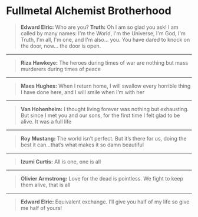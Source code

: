 # Fullmetal Alchemist Brotherhood

> **Edward Elric:** Who are you? 
**Truth:** Oh I am so glad you ask! I am called by many names: I'm the World, I'm the Universe, I'm God, I'm Truth, I'm all, I'm one, and I'm also... you. You have dared to knock on the door, now... the door is open. 

---

> **Riza Hawkeye:** The heroes during times of war are nothing but mass murderers during times of peace

---

> **Maes Hughes:** When I return home, I will swallow every horrible thing I have done here, and I will smile when I’m with her

---

> **Van Hohenheim:** I thought living forever was nothing but exhausting. But since I met you and our sons, for the first time I felt glad to be alive. It was a full life

---

> **Roy Mustang:** The world isn’t perfect. But it’s there for us, doing the best it can…that’s what makes it so damn beautiful

---

> **Izumi Curtis:** All is one, one is all

---

> **Olivier Armstrong:** Love for the dead is pointless. We fight to keep them alive, that is all

---

> **Edward Elric:** Equivalent exchange. I’ll give you half of my life so give me half of yours!

